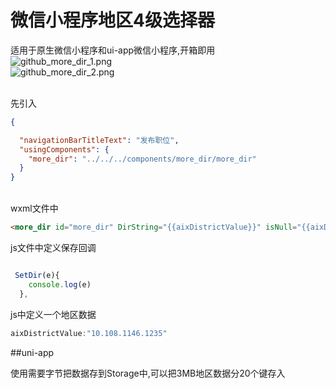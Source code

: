 # 微信小程序地区4级选择器

 适用于原生微信小程序和ui-app微信小程序,开箱即用<br />![github_more_dir_1.png](https://cxt.cdn.wlphp.cn/github_more_dir_1.png)<br />![github_more_dir_2.png](https://cxt.cdn.wlphp.cn/github_more_dir_2.png
)



<br />先引入
```json
{

  "navigationBarTitleText": "发布职位",
  "usingComponents": {
    "more_dir": "../../../components/more_dir/more_dir"
  }
}
```

<br />wxml文件中
```html
<more_dir id="more_dir" DirString="{{aixDistrictValue}}" isNull="{{aixDistrictValue==null}}" A_Style="{{aixDistrictValue==null ? 'color:#c7c7c7' : ''}}" NullText="请选择地区"  bind:callSave="SetDir"></more_dir>
```
js文件中定义保存回调
```javascript

 SetDir(e){
    console.log(e)
  },
```
js中定义一个地区数据
```javascript
aixDistrictValue:"10.108.1146.1235"
```

##uni-app 

使用需要字节把数据存到Storage中,可以把3MB地区数据分20个键存入

